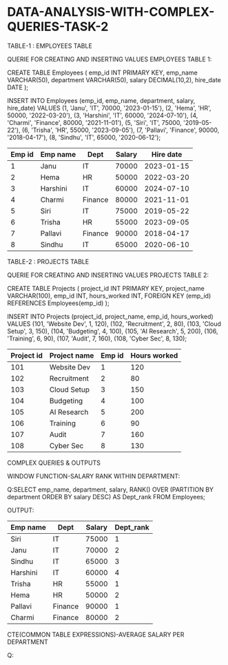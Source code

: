 # DATA-ANALYSIS-WITH-COMPLEX-QUERIES-TASK-2

TABLE-1 : EMPLOYEES TABLE

QUERIE FOR CREATING AND INSERTING VALUES EMPLOYEES TABLE 1:

CREATE TABLE Employees (
    emp_id INT PRIMARY KEY,
    emp_name VARCHAR(50),
    department VARCHAR(50),
    salary DECIMAL(10,2),
    hire_date DATE
);

INSERT INTO Employees (emp_id, emp_name, department, salary, hire_date) VALUES
(1, 'Janu', 'IT', 70000, '2023-01-15'),
(2, 'Hema', 'HR', 50000, '2022-03-20'),
(3, 'Harshini', 'IT', 60000, '2024-07-10'),
(4, 'Charmi', 'Finance', 80000, '2021-11-01'),
(5, 'Siri', 'IT', 75000, '2019-05-22'),
(6, 'Trisha', 'HR', 55000, '2023-09-05'),
(7, 'Pallavi', 'Finance', 90000, '2018-04-17'),
(8, 'Sindhu', 'IT', 65000, '2020-06-12');


|Emp id  | Emp name   | Dept    |  Salary   | Hire date   |
|--------|------------|---------|-----------|-------------|
| 1      | Janu       | IT      | 70000     | 2023-01-15  | 
| 2      | Hema       | HR      | 50000     | 2022-03-20  |
| 3      | Harshini   | IT      | 60000     | 2024-07-10  |
| 4      | Charmi     | Finance | 80000     | 2021-11-01  |
| 5      | Siri       | IT      | 75000     | 2019-05-22  |
| 6      | Trisha     | HR      | 55000     | 2023-09-05  |
| 7      | Pallavi    | Finance | 90000     | 2018-04-17  |     
| 8      | Sindhu     | IT      | 65000     | 2020-06-10  |


TABLE-2 : PROJECTS TABLE

QUERIE FOR CREATING AND INSERTING VALUES PROJECTS TABLE 2:

CREATE TABLE Projects (
    project_id INT PRIMARY KEY,
    project_name VARCHAR(100),
    emp_id INT,
    hours_worked INT,
    FOREIGN KEY (emp_id) REFERENCES Employees(emp_id)
);

INSERT INTO Projects (project_id, project_name, emp_id, hours_worked) VALUES
(101, 'Website Dev', 1, 120),
(102, 'Recruitment', 2, 80),
(103, 'Cloud Setup', 3, 150),
(104, 'Budgeting', 4, 100),
(105, 'AI Research', 5, 200),
(106, 'Training', 6, 90),
(107, 'Audit', 7, 160),
(108, 'Cyber Sec', 8, 130);

|Project id | Project name  | Emp id  | Hours worked|
|-----------|---------------|---------|-------------|
| 101       | Website Dev   | 1       | 120         |
| 102       | Recruitment   | 2       | 80          |
| 103       | Cloud Setup   | 3       | 150         |
| 104       | Budgeting     | 4       | 100         |
| 105       | AI Research   | 5       | 200         |
| 106       | Training      | 6       | 90          |
| 107       | Audit         | 7       | 160         |
| 108       | Cyber Sec     | 8       | 130         |

COMPLEX QUERIES & OUTPUTS

WINDOW FUNCTION-SALARY RANK WITHIN DEPARTMENT:

Q:SELECT 
    emp_name,
    department,
    salary,
    RANK() OVER (PARTITION BY department ORDER BY salary DESC) AS Dept_rank
FROM Employees;

OUTPUT:

|Emp name   | Dept   | Salary  | Dept_rank |
|-----------|--------|---------|-----------|
| Siri      | IT     | 75000   | 1         |
| Janu      | IT     | 70000   | 2         |
| Sindhu    | IT     | 65000   | 3         |
| Harshini  | IT     | 60000   | 4         |
| Trisha    | HR     | 55000   | 1         |
| Hema      | HR     | 50000   | 2         |
| Pallavi   | Finance| 90000   | 1         |
| Charmi    | Finance| 80000   | 2         |

CTE(COMMON TABLE EXPRESSIONS)-AVERAGE SALARY PER DEPARTMENT

Q:












